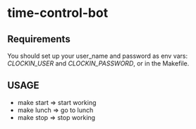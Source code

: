 # time-control-bot

## Requirements
You should set up your user_name and password as env vars: *CLOCKIN_USER* and *CLOCKIN_PASSWORD*, or in the Makefile.
 
## USAGE
* make start => start working
* make lunch => go to lunch
* make stop => stop working
